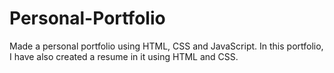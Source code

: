 # Personal-Portfolio
Made a personal portfolio using HTML, CSS and JavaScript. In this portfolio, I have also created a resume in it using HTML and CSS.
